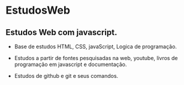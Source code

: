 # EstudosWeb
Estudos Web com javascript.
----------

- Base de estudos HTML, CSS, javaScript, Logica de programação.

- Estudos a partir de fontes pesquisadas na web, youtube, livros de programação em javascript e documentação.

- Estudos de github e git e seus comandos.
